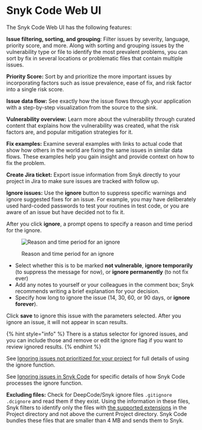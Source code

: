 # Snyk Code Web UI

The Snyk Code Web UI has the following features:

**Issue filtering, sorting, and grouping**: Filter issues by severity, language, priority score, and more. Along with sorting and grouping issues by the vulnerability type or file to identify the most prevalent problems, you can sort by fix in several locations or problematic files that contain multiple issues.

**Priority Score:** Sort by and prioritize the more important issues by incorporating factors such as issue prevalence, ease of fix, and risk factor into a single risk score.

**Issue data flow:** See exactly how the issue flows through your application with a step-by-step visualization from the source to the sink.

**Vulnerability overview:** Learn more about the vulnerability through curated content that explains how the vulnerability was created, what the risk factors are, and popular mitigation strategies for it.

**Fix examples:** Examine several examples with links to actual code that show how others in the world are fixing the same issues in similar data flows. These examples help you gain insight and provide context on how to fix the problem.

**Create Jira ticket:** Export issue information from Snyk directly to your project in Jira to make sure issues are tracked with follow up.

**Ignore issues:** Use the **ignore** button to suppress specific warnings and ignore suggested fixes for an issue. For example, you may have deliberately used hard-coded passwords to test your routines in test code, or you are aware of an issue but have decided not to fix it.

After you click **ignore**, a prompt opens to specify a reason and time period for the ignore.

<figure><img src="../../../.gitbook/assets/snykcode-ignore-pic2.png" alt="Reason and time period for an ignore"><figcaption><p>Reason and time period for an ignore</p></figcaption></figure>

* Select whether this is to be marked **not vulnerable**, **ignore temporarily** (to suppress the message for now), or **ignore permanently** (to not fix ever)
* Add any notes to yourself or your colleagues in the comment box; Snyk recommends writing a brief explanation for your decision.
* Specify how long to ignore the issue (14, 30, 60, or 90 days, or **ignore forever**).

Click **save** to ignore this issue with the parameters selected. After you ignore an issue, it will not appear in scan results.

{% hint style="info" %}
There is a status selector for ignored issues, and you can include those and remove or edit the ignore flag if you want to review ignored results.
{% endhint %}

See [Ignoring issues not prioritized for your project](https://docs.snyk.io/fixing-and-prioritizing-issues/issue-management/ignore-issues) for full details of using the ignore function.

See [Ignoring issues in Snyk Code](https://docs.snyk.io/fixing-and-prioritizing-issues/issue-management/ignore-issues#Ignore-Snyk-Code) for specific details of how Snyk Code processes the ignore function.

**Excluding files:** Check for DeepCode/Snyk ignore files `.gitignore` `.dcignore` and read them if they exist. Using the information in these files, Snyk filters to identify only the files with [the supported extensions](snyk-code-supported-languages-and-frameworks.md#supported-extensions) in the Project directory and not above the current Project directory. Snyk Code bundles these files that are smaller than 4 MB and sends them to Snyk.
